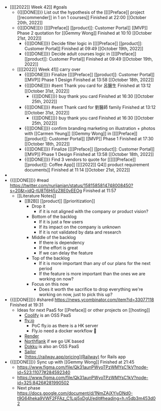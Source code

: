 - [[[[2022]] Week 42]] #goals
    - {{[[DONE]]}}  List out the hypothesis of the [[[[Preface]] project [[recommender]] in 1 on 1 courses]] Finished at 22:00 [[October 20th, 2022]]
    - {{[[DONE]]}}  [[[[Preface]] [[product]]: Customer Portal]] [[MVP]] Phase 2 quotation for [[Gemmy Wong]] Finished at 10:10 [[October 21st, 2022]]
        - {{[[DONE]]}}  Decide filter logic in [[[[Preface]] [[product]]: Customer Portal]] Finished at 09:49 [[October 19th, 2022]]
        - {{[[DONE]]}}  Decide adult courses logic in [[[[Preface]] [[product]]: Customer Portal]] Finished at 09:49 [[October 19th, 2022]]
    - [[[[2022]] Week 41]] carry over
        - {{[[DONE]]}} Finalize [[[[Preface]] [[product]]: Customer Portal]] [[MVP]] Phase 1 Design Finished at 13:58 [[October 18th, 2022]]
        - {{[[DONE]]}}  #sent Thank you card for 呂醫生 Finished at 13:12 [[October 31st, 2022]]
            - {{[[DONE]]}}  buy thank you card Finished at 16:30 [[October 25th, 2022]]
        - {{[[DONE]]}}  #sent Thank card for 劉醫師 family Finished at 13:12 [[October 31st, 2022]]
            - {{[[DONE]]}}  buy thank you card Finished at 16:30 [[October 25th, 2022]]
        - {{[[DONE]]}} confirm branding marketing on illustration + photos with [[Carmen Yeung]] [[Gemmy Wong]] in [[[[Preface]] [[product]]: Customer Portal]] [[MVP]] Phase 1 Finished at 17:30 [[October 18th, 2022]]
        - {{[[DONE]]}} Finalize [[[[Preface]] [[product]]: Customer Portal]] [[MVP]] Phase 1 Design Finished at 13:58 [[October 18th, 2022]]
        - {{[[DONE]]}}  Find 3 vendors to quote for [[[[[[Preface]] [[product]]: Coffee App]] [[[[2022]] Q4]] product requirement documents]] Finished at 11:14 [[October 21st, 2022]]
- 
- {{[[DONE]]}}  #read https://twitter.com/nurijanian/status/1581585814748008450?s=20&t=idQ-tU8T6Hj5zZ8E0vEEOg Finished at 11:57 
    - [[Literature Notes]]
        - [[B2B]] [[product]] [[prioritization]]
            - Drop it
                - if it is not aligned with the company or product vision?
            - Bottom of the backlog
                - If it is just a few users
                - If its impact on the company is unknown
                - If it is not validated by data and research
            - Middle of the backlog
                - If there is dependency
                - If the effort is great
                - If we can delay the feature
            - Top of the backlog
                - If it is more important than any of our plans for the next period
                - If the feature is more important than the ones we are working on now?
            - Focus on this now
                - Does it worth the sacrifice to drop everything we're working on now, just to pick this up?
- {{[[DONE]]}}  #shared https://news.ycombinator.com/item?id=33077118 Finished at 19:31 
    - Ideas for next PaaS for [[Preface]] or other projects on [[hosting]]
        - [Coolify](https://coolify.io/) is an OSS PaaS
        - [fly.io](https://fly.io/)
            - PoC fly.io as there is a HK server
            - Fly.io need a docker workflow 🤔
        - [Render](https://render.com/)
        - [Northflank](https://northflank.com/about) if we go UK based
        - [Dokku](https://dokku.com/) is also an OSS PaaS
        - [Sailor](https://github.com/mardix/sailor)
        - [https://railway.app/pricing](Railway) for Rails app
- {{[[DONE]]}}  Sync up with [[Gemmy Wong]] Finished at 21:45
    - https://www.figma.com/file/Qk31aunPWyoTPzWMYsC1kV?node-id=523:11077#284592340
    - https://www.figma.com/file/Qk31aunPWyoTPzWMYsC1kV?node-id=325:8426#281990502
    - Next phase https://docs.google.com/document/d/1NmZAjXYjyDNd0-t9G64heka9VWF2FFAz_C1Lqj5xDgU/edit#heading=h.n5db3m453d02

